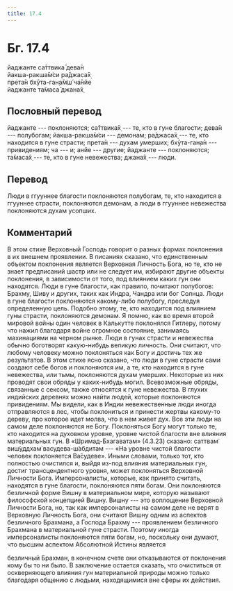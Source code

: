 ```yaml
---
title: 17.4
---
```


# Бг. 17.4
йаджанте са̄ттвика̄ дева̄н<br/>
йакша-ракша̄м̇си ра̄джаса̄х̣<br/>
прета̄н бхӯта-ган̣а̄м̇ш́ ча̄нйе<br/>
йаджанте та̄маса̄ джана̄х̣
## Пословный перевод

йаджанте --- поклоняются; са̄ттвика̄х̣ --- те, кто в гуне благости; дева̄н
--- полубогам; йакша-ракша̄м̇си --- демонам; ра̄джаса̄х̣ --- те, кто
находится в гуне страсти; прета̄н --- духам умерших; бхӯта-ган̣а̄н ---
привидениям; ча --- и; анйе --- другие; йаджанте --- поклоняются;
та̄маса̄х̣ --- те, кто в гуне невежества; джана̄х̣ --- люди.

## Перевод

Люди в ггууннее благости поклоняются полубогам, те, кто находится в
ггууннее страсти, поклоняются демонам, а люди в ггууннее невежества
поклоняются духам усопших.

## Комментарий

В этом стихе Верховный Господь говорит о разных формах поклонения в их
внешнем проявлении. В писаниях сказано, что единственным объектом
поклонения является Верховная Личность Бога, но те, кто не знает
предписаний шастр или не следует им, избирают другие объекты поклонения,
в зависимости от того, под влиянием каких гун они находятся. Люди в гуне
благости, как правило, почитают полубогов: Брахму, Шиву и других, таких
как Индра, Чандра или бог Солнца. Люди в гуне благости поклоняются
какому-либо полубогу, преследуя определенную цель. Подобно этому, те,
кто находится под влиянием гуны страсти, поклоняются демонам. Я помню,
как во время второй мировой войны один человек в Калькутте поклонялся
Гитлеру, потому что нажил благодаря войне огромное состояние, занимаясь
махинациями на черном рынке. Люди в гунах страсти и невежества обычно
боготворят какую-нибудь великую личность. Они считают, что любому
человеку можно поклоняться как Богу и достичь тех же результатов. В этом
стихе ясно сказано, что люди в гуне страсти сами создают себе богов и
поклоняются им, а те, кто находится в гуне невежества, или тьмы,
поклоняются духам умерших. Некоторые из них проводят свои обряды у
каких-нибудь могил. Всевозможные обряды, связанные с сексом, также
относятся к гуне невежества. В глухих индийских деревнях можно найти
людей, которые поклоняются привидениям. Мы видели, как в Индии
невежественные люди иногда отправляются в лес, чтобы поклониться и
принести жертвы какому-то дереву, про которое идет молва, что в нем
живет дух. Все эти люди на самом деле поклоняются не Богу. Поклоняться
Богу могут только те, кто находится на духовном уровне, уровне чистой
благости вне влияния материальных гун. В «Шримад-Бхагаватам» (4.3.23)
сказано: саттвам̇ виш́уддхам̇ васудева-ш́абдитам --- «На уровне чистой
благости человек поклоняется Ва̄судеве». Иными словами, только тот, кто
полностью очистился и, выйдя из-под влияния материальных гун, достиг
трансцендентного уровня, может поклоняться Верховной Личности Бога.
Имперсоналисты, которые, как принято считать, находятся в гуне благости,
поклоняются пяти богам. Они поклоняются безличной форме Вишну в
материальном мире, которую называют философской концепцией Вишну. Вишну
--- это воплощение Верховной Личности Бога, но, так как имперсоналисты
на самом деле не верят в Верховную Личность Бога, они считают Вишну
одним из аспектов безличного Брахмана, а Господа Брахму --- проявлением
безличного Брахмана в материальной гуне страсти. Поэтому иногда
имперсоналисты поклоняются пяти богам, но, поскольку они думают, что
высшим аспектом Абсолютной Истины является

безличный Брахман, в конечном счете они отказываются от поклонения кому
бы то ни было. В заключение остается сказать, что очиститься от
оскверняющего влияния *гун* материальной природы можно только благодаря
общению с людьми, находящимися вне сферы их действия.
